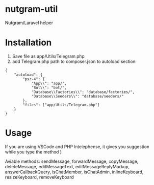 # nutgram-util
Nutgram/Laravel helper

# Installation
1. Save file as app/Utils/Telegram.php
2. add Telegram.php path to composer.json to autoload section
```
{
    "autoload": {
        "psr-4": {
            "App\\": "app/",
            "Bot\\": "bot/",
            "Database\\Factories\\": "database/factories/",
            "Database\\Seeders\\": "database/seeders/"
        },
        "files": ["app/Utils/Telegram.php"]
    }
}
```

# Usage
If you are using VSCode and PHP Intelephense, it gives you suggestion while you type the method )

Aviable methods: sendMessage, forwardMessage, copyMessage, deleteMessage, editMessageText, editMessageReplyMarkup, answerCallbackQuery, isChatMember, isChatAdmin, inlineKeyboard, resizeKeyboard, removeKeyboard
